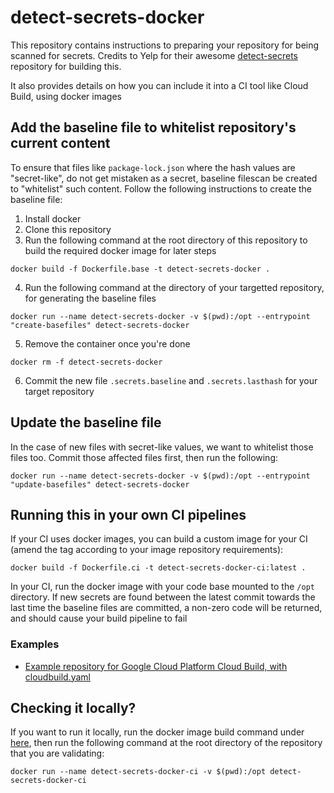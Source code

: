 
# detect-secrets-docker

This repository contains instructions to preparing your repository for being scanned for secrets.
Credits to Yelp for their awesome [detect-secrets](https://github.com/Yelp/detect-secrets) repository for building this.

It also provides details on how you can include it into a CI tool like Cloud Build, using docker images

## Add the baseline file to whitelist repository's current content

To ensure that files like `package-lock.json` where the hash values are "secret-like", do not get mistaken as a secret, baseline filescan be created to "whitelist" such content. Follow the following instructions to create the baseline file:

1. Install docker
2. Clone this repository
3. Run the following command at the root directory of this repository to build the required docker image for later steps

```
docker build -f Dockerfile.base -t detect-secrets-docker .
```

4. Run the following command at the directory of your targetted repository, for generating the baseline files

```
docker run --name detect-secrets-docker -v $(pwd):/opt --entrypoint "create-basefiles" detect-secrets-docker
```

5. Remove the container once you're done

```
docker rm -f detect-secrets-docker
```

6. Commit the new file `.secrets.baseline` and `.secrets.lasthash` for your target repository


## Update the baseline file

In the case of new files with secret-like values, we want to whitelist those files too. Commit those affected files first, then run the following:

```
docker run --name detect-secrets-docker -v $(pwd):/opt --entrypoint "update-basefiles" detect-secrets-docker
```


## Running this in your own CI pipelines

If your CI uses docker images, you can build a custom image for your CI (amend the tag according to your image repository requirements):

```
docker build -f Dockerfile.ci -t detect-secrets-docker-ci:latest .
```

In your CI, run the docker image with your code base mounted to the `/opt` directory. If new secrets are found between the latest commit towards the last time the baseline files are committed, a non-zero code will be returned, and should cause your build pipeline to fail


### Examples

- [Example repository for Google Cloud Platform Cloud Build, with cloudbuild.yaml](https://github.com/Weiyuan-Lane/detect-secrets-docker-cloudbuild)

## Checking it locally?

If you want to run it locally, run the docker image build command under [here](https://github.com/Weiyuan-Lane/detect-secrets-docker#running-this-in-your-own-ci), then run the following command at the root directory of the repository that you are validating:

```
docker run --name detect-secrets-docker-ci -v $(pwd):/opt detect-secrets-docker-ci
```

